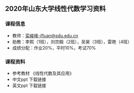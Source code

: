 ## 2020年山东大学线性代数学习资料

### 课程信息

- 教师：栾峻峰-jfluan@sdu.edu.cn
- 助教：李熙（1班），刘宗殿（2班），吴昊（3班），雷艳（4班）
- 成绩分配：作业20%，平时10%，考试70%

### 课程资料

- 参考教材 《线性代数及其应用》
- 中文ppt 下载链接
- 英文ppt 下载链接

